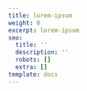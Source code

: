```yaml
---
title: lorem-ipsum
weight: 0
excerpt: lorem-ipsum
seo:
  title: ''
  description: ''
  robots: []
  extra: []
template: docs
---
```


